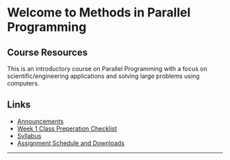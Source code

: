 # Welcome to Methods in Parallel Programming

## Course Resources

This is an introductory course on Parallel Programming with a focus on scientific/engineering applications and solving large
 problems using computers.

## Links

- [Announcements](Announcements)
- [Week 1 Class Preperation Checklist](Class_Prep_Checklist)
- [Syllabus](Syllabus)
- [Assignment Schedule and Downloads](assignments/Schedule)


-----
